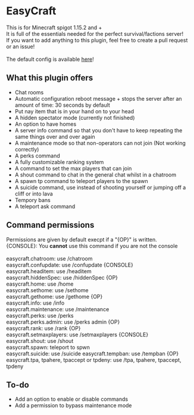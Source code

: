 # EasyCraft
This is for Minecraft spigot 1.15.2 and +<br>
It is full of the essentials needed for the perfect survival/factions server!<br>
If you want to add anything to this plugin, feel free to create a pull request or an issue!<br>
<br>
The default config is available [here](https://github.com/ImDaBigBoss/EasyCraft/tree/master/src/config.yml)!<br>

## What this plugin offers
* Chat rooms
* Automatic configuration reboot message + stops the server after an amount of time: 30 seconds by default
* Put nay item that is in your hand on to your head
* A hidden spectator mode (currently not finished)
* An option to have homes
* A server info command so that you don't have to keep repeating the same things over and over again
* A maintenance mode so that non-operators can not join (Not working correctly)
* A perks command
* A fully customizable ranking system
* A command to set the max players that can join
* A shout command to chat in the general chat whilst in a chatroom
* A spawn tp command to teleport players to the spawn
* A suicide command, use instead of shooting yourself or jumping off a cliff or into lava
* Tempory bans
* A teleport ask command

## Command permissions
Permissions are given by default execpt if a "{OP}" is written.<br>
{CONSOLE}: You **cannot** use this command if you are not the console<br>
<br>
easycraft.chatroom: use /chatroom<br>
easycraft.confupdate: use /confupdate {CONSOLE}<br>
easycraft.headitem: use /headitem<br>
easycraft.hiddenSpec: use /hiddenSpec {OP}<br>
easycraft.home: use /home<br>
easycraft.sethome: use /sethome<br>
easycraft.gethome: use /gethome {OP}<br>
easycraft.info: use /info<br>
easycraft.maintenance: use /maintenance<br>
easycraft.perks: use /perks<br>
easycraft.perks.admin: use /perks admin {OP}<br>
easycraft.rank: use /rank {OP}<br>
easycraft.setmaxplayers: use /setmaxplayers {CONSOLE}<br>
easycraft.shout: use /shout<br>
easycraft.spawn: teleport to spwn<br>
easycraft.suicide: use /suicide
easycraft.tempban: use /tempban {OP}<br>
easycraft.tpa, tpahere, tpaccept or tpdeny: use /tpa, tpahere, tpaccept, tpdeny<br>

## To-do
* Add an option to enable or disable commands
* Add a permission to bypass maintenance mode
